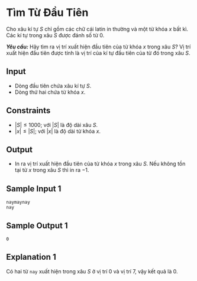 # Tìm Từ Đầu Tiên

Cho xâu kí tự $S$ chỉ gồm các chữ cái latin in thường và một từ khóa $x$ bất kì. Các kí tự trong xâu $S$ được đánh số từ $0$.

***Yêu cầu:*** Hãy tìm ra vị trí xuất hiện đầu tiên của từ khóa $x$ trong xâu $S?$ Vị trí xuất hiện đầu tiên được tính là vị trí của kí tự đầu tiên của từ đó trong xâu $S$.

## Input

- Dòng đầu tiên chứa xâu kí tự $S$.
- Dòng thứ hai chứa từ khóa $x$.

## Constraints

- $|S| \le 1000;$ với $|S|$ là độ dài xâu $S$.
- $|x| \le |S|;$ với $|x|$ là độ dài từ khóa $x$.

## Output

- In ra vị trí xuất hiện đầu tiên của từ khóa $x$ trong xâu $S$. Nếu không tồn tại từ $x$ trong xâu $S$ thì in ra $-1$.

## Sample Input 1

```
naymaynay
nay
```

## Sample Output 1

```
0
```

## Explanation 1

Có hai từ `nay` xuất hiện trong xâu $S$ ở vị trí $0$ và vị trí $7,$ vậy kết quả là $0$.


